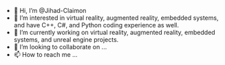 - 👋 Hi, I’m @Jihad-Claimon
- 👀 I’m interested in virtual reality, augmented reality, embedded systems, and have C++, C#, and Python coding experience as well.
- 🌱 I’m currently working on virtual reality, augmented reality, embedded systems, and unreal engine projects.
- 💞️ I’m looking to collaborate on ...
- 📫 How to reach me ...

<!---
Jihad-Claimon/Jihad-Claimon is a ✨ special ✨ repository because its `README.md` (this file) appears on your GitHub profile.
You can click the Preview link to take a look at your changes.
--->
